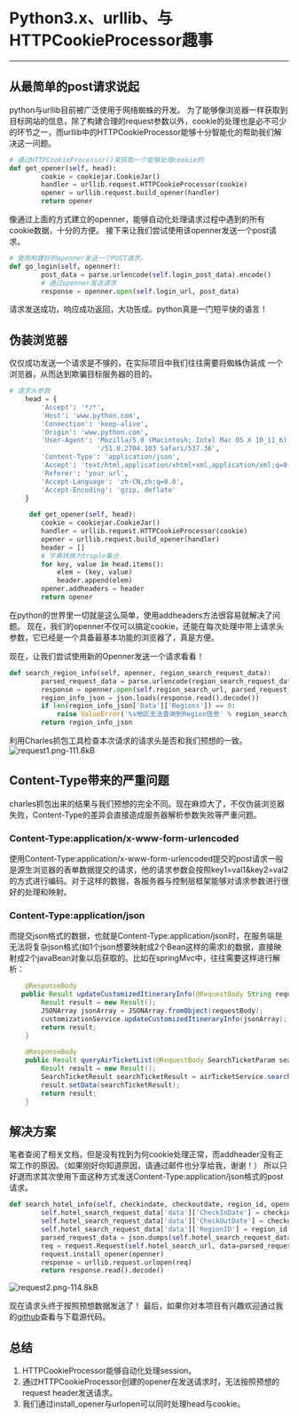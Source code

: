 # Python3.x、urllib、与HTTPCookieProcessor趣事


---

## 从最简单的post请求说起
python与urllib目前被广泛使用于网络蜘蛛的开发。
为了能够像浏览器一样获取到目标网站的信息，除了构建合理的request参数以外，cookie的处理也是必不可少的环节之一，而urllib中的HTTPCookieProcessor能够十分智能化的帮助我们解决这一问题。
```python
# 通过HTTPCookieProcessor()来获取一个能够处理cookie的
def get_opener(self, head):
        cookie = cookiejar.CookieJar()
        handler = urllib.request.HTTPCookieProcessor(cookie)
        opener = urllib.request.build_opener(handler)
        return opener

```
像通过上面的方式建立的openner，能够自动化处理请求过程中遇到的所有cookie数据，十分的方便。
接下来让我们尝试使用该openner发送一个post请求。
```python 
# 使用构建好的openner发送一个POST请求。
def go_login(self, openner):
        post_data = parse.urlencode(self.login_post_data).encode()
        # 通过openner发送请求
        response = openner.open(self.login_url, post_data)
```
请求发送成功，响应成功返回，大功告成。python真是一门短平快的语言！

## 伪装浏览器
仅仅成功发送一个请求是不够的，在实际项目中我们往往需要将蜘蛛伪装成
一个浏览器，从而达到欺骗目标服务器的目的。
```python
# 请求头参数
    head = {
        'Accept': '*/*',
        'Host': 'www.python.com',
        'Connection': 'keep-alive',
        'Origin': 'www.python.com',
        'User-Agent': 'Mozilla/5.0 (Macintosh; Intel Mac OS X 10_11_6) AppleWebKit/537.36 (KHTML, like Gecko) Chrome'
                      '/51.0.2704.103 Safari/537.36',
        'Content-Type': 'application/json',
        'Accept': 'text/html,application/xhtml+xml,application/xml;q=0.9,image/webp,*/*;q=0.8',
        'Referer': 'your_url',
        'Accept-Language': 'zh-CN,zh;q=0.8',
        'Accept-Encoding': 'gzip, deflate'
    }
    
     def get_opener(self, head):
        cookie = cookiejar.CookieJar()
        handler = urllib.request.HTTPCookieProcessor(cookie)
        opener = urllib.request.build_opener(handler)
        header = []
        # 字典转换为truple集合.
        for key, value in head.items():
            elem = (key, value)
            header.append(elem)
        opener.addheaders = header
        return opener
```
在python的世界里一切就是这么简单，使用addheaders方法很容易就解决了问题。
现在，我们的openner不仅可以搞定cookie，还能在每次处理中带上请求头参数，它已经是一个具备最基本功能的浏览器了，真是方便。

现在，让我们尝试使用新的Openner发送一个请求看看！
```python
def search_region_info(self, openner, region_search_request_data):
        parsed_request_data = parse.urlencode(region_search_request_data).encode()
        response = openner.open(self.region_search_url, parsed_request_data)
        region_info_json = json.loads(response.read().decode())
        if len(region_info_json['Data']['Regions']) == 0:
            raise ValueError('%s地区无法查询到Region信息' % region_search_request_data['keyword'])
        return region_info_json
```
利用Charles抓包工具检查本次请求的请求头是否和我们预想的一致。
![request1.png-111.8kB][1]

## Content-Type带来的严重问题
charles抓包出来的结果与我们预想的完全不同。现在麻烦大了，不仅伪装浏览器失败，Content-Type的差异会直接造成服务器解析参数失败等严重问题。

### Content-Type:application/x-www-form-urlencoded
使用Content-Type:application/x-www-form-urlencoded提交的post请求一般是源生浏览器的表单数据提交的请求，他的请求参数会按照key1=val1&key2=val2 的方式进行编码。对于这样的数据，各服务器与控制层框架能够对请求参数进行很好的处理和映射。

### Content-Type:application/json
而提交json格式的数据，也就是Content-Type:application/json时，在服务端是无法将复杂json格式(如1个json想要映射成2个Bean这样的需求)的数据，直接映射成2个javaBean对象以后获取的。比如在springMvc中，往往需要这样进行解析：
```java
    @ResponseBody
   public Result updateCustomizedItineraryInfo(@RequestBody String requestBody) {
        Result result = new Result();
        JSONArray jsonArray = JSONArray.fromObject(requestBody);
        customizationService.updateCustomizedItineraryInfo(jsonArray);
        return result;
    }
    
    @ResponseBody
    public Result queryAirTicketList(@RequestBody SearchTicketParam searchTicketParam) {
        Result result = new Result();
        SearchTicketResult searchTicketResult = airTicketService.searchAirTickets(searchTicketParam);
        result.setData(searchTicketResult);
        return result;
    }
```


## 解决方案
笔者查阅了相关文档，但是没有找到为何cookie处理正常，而addheader没有正常工作的原因。（如果刚好你知道原因，请通过邮件也分享给我，谢谢！）
所以只好退而求其次使用下面这种方式发送Content-Type:application/json格式的post请求。
```python
def search_hotel_info(self, checkindate, checkoutdate, region_id, openner):
        self.hotel_search_request_data['data']['CheckInDate'] = checkindate
        self.hotel_search_request_data['data']['CheckOutDate'] = checkoutdate
        self.hotel_search_request_data['data']['RegionID'] = region_id
        parsed_request_data = json.dumps(self.hotel_search_request_data).encode()
        req = request.Request(self.hotel_search_url, data=parsed_request_data, headers=self.head)
        request.install_opener(openner)
        response = urllib.request.urlopen(req)
        return response.read().decode()

```

![request2.png-114.8kB][2]

现在请求头终于按照预想数据发送了！
最后，如果你对本项目有兴趣欢迎通过我的[github](https://github.com/mikumikulch/web-spider)查看与下载源代码。


## 总结
1. HTTPCookieProcessor能够自动化处理session。
2. 通过HTTPCookieProcessor创建的opener在发送请求时，无法按照预想的request header发送请求。
3. 我们通过install_opener与urlopen可以同时处理head与cookie。

  [1]: http://static.zybuluo.com/mikumikulch/3ui3k7w92v6b9ooq0vn8nf4a/request1.png
  [2]: http://static.zybuluo.com/mikumikulch/b2parqmc5oh5gjar7965nba5/request2.png